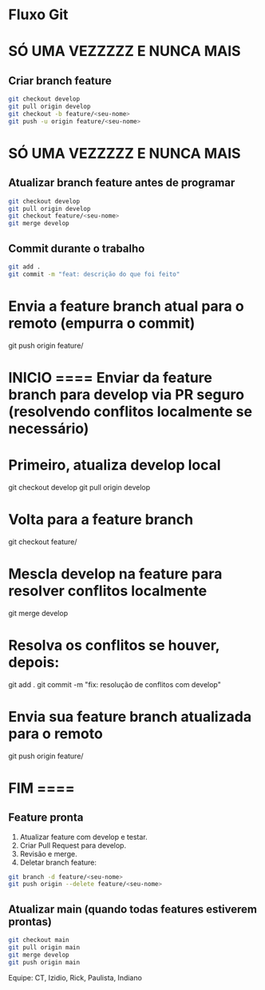 # Fluxo Git


# SÓ UMA VEZZZZZ E NUNCA MAIS
## Criar branch feature
```bash
git checkout develop
git pull origin develop
git checkout -b feature/<seu-nome>
git push -u origin feature/<seu-nome>
```
# SÓ UMA VEZZZZZ E NUNCA MAIS




## Atualizar branch feature antes de programar
```bash
git checkout develop
git pull origin develop
git checkout feature/<seu-nome>
git merge develop
```

## Commit durante o trabalho
```bash
git add .
git commit -m "feat: descrição do que foi feito"
```
# Envia a feature branch atual para o remoto (empurra o commit)
git push origin feature/<seu-nome>





# INICIO ==== Enviar da feature branch para develop via PR seguro (resolvendo conflitos localmente se necessário)

# Primeiro, atualiza develop local
git checkout develop
git pull origin develop

# Volta para a feature branch
git checkout feature/<seu-nome>

# Mescla develop na feature para resolver conflitos localmente
git merge develop
# Resolva os conflitos se houver, depois:
git add .
git commit -m "fix: resolução de conflitos com develop"

# Envia sua feature branch atualizada para o remoto
git push origin feature/<seu-nome>

# FIM ==== 




## Feature pronta
1. Atualizar feature com develop e testar.
2. Criar Pull Request para develop.
3. Revisão e merge.
4. Deletar branch feature:
```bash
git branch -d feature/<seu-nome>
git push origin --delete feature/<seu-nome>
```

## Atualizar main (quando todas features estiverem prontas)
```bash
git checkout main
git pull origin main
git merge develop
git push origin main
```

Equipe: CT, Izidio, Rick, Paulista, Indiano